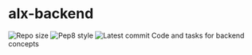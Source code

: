 # alx-backend
![Repo size](https://img.shields.io/github/repo-size/Afonne-CID/alx-backend)
![Pep8 style](https://img.shields.io/badge/PEP8-style%20guide-purple?style=round-square)
![Latest commit](https://img.shields.io/github/last-commit/Afonne-CID/alx-backend/main?style=round-square)
Code and tasks for backend concepts
